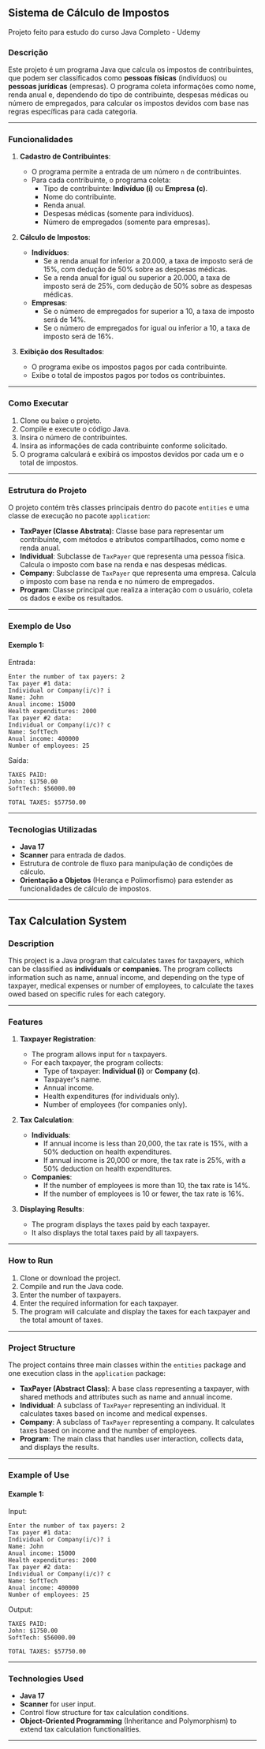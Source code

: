 
## Sistema de Cálculo de Impostos

Projeto feito para estudo do curso Java Completo - Udemy

### Descrição

Este projeto é um programa Java que calcula os impostos de contribuintes, que podem ser classificados como **pessoas físicas** (indivíduos) ou **pessoas jurídicas** (empresas). O programa coleta informações como nome, renda anual e, dependendo do tipo de contribuinte, despesas médicas ou número de empregados, para calcular os impostos devidos com base nas regras específicas para cada categoria.

---

### Funcionalidades

1. **Cadastro de Contribuintes**:
   - O programa permite a entrada de um número `n` de contribuintes.
   - Para cada contribuinte, o programa coleta:
     - Tipo de contribuinte: **Indivíduo (i)** ou **Empresa (c)**.
     - Nome do contribuinte.
     - Renda anual.
     - Despesas médicas (somente para indivíduos).
     - Número de empregados (somente para empresas).

2. **Cálculo de Impostos**:
   - **Indivíduos**:
     - Se a renda anual for inferior a 20.000, a taxa de imposto será de 15%, com dedução de 50% sobre as despesas médicas.
     - Se a renda anual for igual ou superior a 20.000, a taxa de imposto será de 25%, com dedução de 50% sobre as despesas médicas.
   - **Empresas**:
     - Se o número de empregados for superior a 10, a taxa de imposto será de 14%.
     - Se o número de empregados for igual ou inferior a 10, a taxa de imposto será de 16%.

3. **Exibição dos Resultados**:
   - O programa exibe os impostos pagos por cada contribuinte.
   - Exibe o total de impostos pagos por todos os contribuintes.

---

### Como Executar

1. Clone ou baixe o projeto.
2. Compile e execute o código Java.
3. Insira o número de contribuintes.
4. Insira as informações de cada contribuinte conforme solicitado.
5. O programa calculará e exibirá os impostos devidos por cada um e o total de impostos.

---

### Estrutura do Projeto

O projeto contém três classes principais dentro do pacote `entities` e uma classe de execução no pacote `application`:

- **TaxPayer (Classe Abstrata)**: Classe base para representar um contribuinte, com métodos e atributos compartilhados, como nome e renda anual.
- **Individual**: Subclasse de `TaxPayer` que representa uma pessoa física. Calcula o imposto com base na renda e nas despesas médicas.
- **Company**: Subclasse de `TaxPayer` que representa uma empresa. Calcula o imposto com base na renda e no número de empregados.
- **Program**: Classe principal que realiza a interação com o usuário, coleta os dados e exibe os resultados.

---

### Exemplo de Uso

#### Exemplo 1:

Entrada:
```plaintext
Enter the number of tax payers: 2
Tax payer #1 data:
Individual or Company(i/c)? i
Name: John
Anual income: 15000
Health expenditures: 2000
Tax payer #2 data:
Individual or Company(i/c)? c
Name: SoftTech
Anual income: 400000
Number of employees: 25
```

Saída:
```plaintext
TAXES PAID: 
John: $1750.00
SoftTech: $56000.00

TOTAL TAXES: $57750.00
```

---

### Tecnologias Utilizadas

- **Java 17**
- **Scanner** para entrada de dados.
- Estrutura de controle de fluxo para manipulação de condições de cálculo.
- **Orientação a Objetos** (Herança e Polimorfismo) para estender as funcionalidades de cálculo de impostos.

---

## Tax Calculation System

### Description

This project is a Java program that calculates taxes for taxpayers, which can be classified as **individuals** or **companies**. The program collects information such as name, annual income, and depending on the type of taxpayer, medical expenses or number of employees, to calculate the taxes owed based on specific rules for each category.

---

### Features

1. **Taxpayer Registration**:
   - The program allows input for `n` taxpayers.
   - For each taxpayer, the program collects:
     - Type of taxpayer: **Individual (i)** or **Company (c)**.
     - Taxpayer's name.
     - Annual income.
     - Health expenditures (for individuals only).
     - Number of employees (for companies only).

2. **Tax Calculation**:
   - **Individuals**:
     - If annual income is less than 20,000, the tax rate is 15%, with a 50% deduction on health expenditures.
     - If annual income is 20,000 or more, the tax rate is 25%, with a 50% deduction on health expenditures.
   - **Companies**:
     - If the number of employees is more than 10, the tax rate is 14%.
     - If the number of employees is 10 or fewer, the tax rate is 16%.

3. **Displaying Results**:
   - The program displays the taxes paid by each taxpayer.
   - It also displays the total taxes paid by all taxpayers.

---

### How to Run

1. Clone or download the project.
2. Compile and run the Java code.
3. Enter the number of taxpayers.
4. Enter the required information for each taxpayer.
5. The program will calculate and display the taxes for each taxpayer and the total amount of taxes.

---

### Project Structure

The project contains three main classes within the `entities` package and one execution class in the `application` package:

- **TaxPayer (Abstract Class)**: A base class representing a taxpayer, with shared methods and attributes such as name and annual income.
- **Individual**: A subclass of `TaxPayer` representing an individual. It calculates taxes based on income and medical expenses.
- **Company**: A subclass of `TaxPayer` representing a company. It calculates taxes based on income and the number of employees.
- **Program**: The main class that handles user interaction, collects data, and displays the results.

---

### Example of Use

#### Example 1:

Input:
```plaintext
Enter the number of tax payers: 2
Tax payer #1 data:
Individual or Company(i/c)? i
Name: John
Anual income: 15000
Health expenditures: 2000
Tax payer #2 data:
Individual or Company(i/c)? c
Name: SoftTech
Anual income: 400000
Number of employees: 25
```

Output:
```plaintext
TAXES PAID: 
John: $1750.00
SoftTech: $56000.00

TOTAL TAXES: $57750.00
```

---

### Technologies Used

- **Java 17**
- **Scanner** for user input.
- Control flow structure for tax calculation conditions.
- **Object-Oriented Programming** (Inheritance and Polymorphism) to extend tax calculation functionalities.

---

